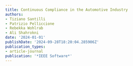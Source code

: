 ```yaml
---
title: Continuous Compliance in the Automotive Industry
authors:
- Tiziano Santilli
- Patrizio Pelliccione
- Rebekka Wohlrab
- Ali Shahrokni
date: '2024-01-01'
publishDate: '2024-09-28T18:20:04.285906Z'
publication_types:
- article-journal
publication: '*IEEE Software*'
---
```

